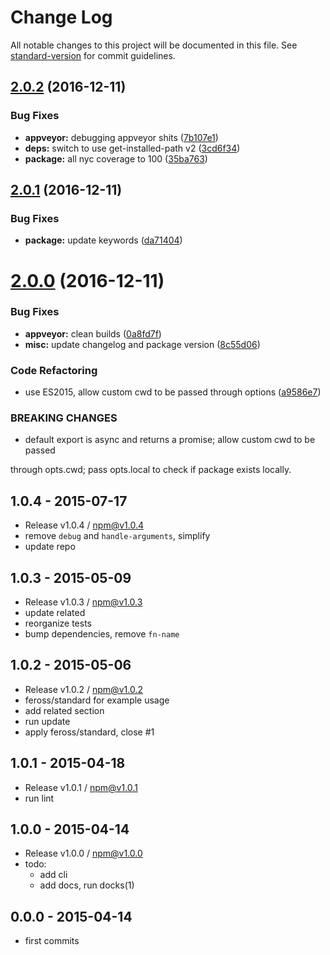 # Change Log

All notable changes to this project will be documented in this file. See [standard-version](https://github.com/conventional-changelog/standard-version) for commit guidelines.

<a name="2.0.2"></a>
## [2.0.2](https://github.com/tunnckocore/detect-installed/compare/v2.0.1...v2.0.2) (2016-12-11)


### Bug Fixes

* **appveyor:** debugging appveyor shits ([7b107e1](https://github.com/tunnckocore/detect-installed/commit/7b107e1))
* **deps:** switch to use get-installed-path v2 ([3cd6f34](https://github.com/tunnckocore/detect-installed/commit/3cd6f34))
* **package:** all nyc coverage to 100 ([35ba763](https://github.com/tunnckocore/detect-installed/commit/35ba763))



<a name="2.0.1"></a>
## [2.0.1](https://github.com/tunnckocore/detect-installed/compare/v2.0.0...v2.0.1) (2016-12-11)


### Bug Fixes

* **package:** update keywords ([da71404](https://github.com/tunnckocore/detect-installed/commit/da71404))



<a name="2.0.0"></a>
# [2.0.0](https://github.com/tunnckocore/detect-installed/compare/v1.0.4...v2.0.0) (2016-12-11)


### Bug Fixes

* **appveyor:** clean builds ([0a8fd7f](https://github.com/tunnckocore/detect-installed/commit/0a8fd7f))
* **misc:** update changelog and package version ([8c55d06](https://github.com/tunnckocore/detect-installed/commit/8c55d06))


### Code Refactoring

* use ES2015, allow custom cwd to be passed through options ([a9586e7](https://github.com/tunnckocore/detect-installed/commit/a9586e7))


### BREAKING CHANGES

* default export is async and returns a promise; allow custom cwd to be passed

through opts.cwd; pass opts.local to check if package exists locally.





## 1.0.4 - 2015-07-17
- Release v1.0.4 / npm@v1.0.4
- remove `debug` and `handle-arguments`, simplify
- update repo

## 1.0.3 - 2015-05-09
- Release v1.0.3 / npm@v1.0.3
- update related
- reorganize tests
- bump dependencies, remove `fn-name`

## 1.0.2 - 2015-05-06
- Release v1.0.2 / npm@v1.0.2
- feross/standard for example usage
- add related section
- run update
- apply feross/standard, close #1

## 1.0.1 - 2015-04-18
- Release v1.0.1 / npm@v1.0.1
- run lint

## 1.0.0 - 2015-04-14
- Release v1.0.0 / npm@v1.0.0
- todo:
  + add cli
  + add docs, run docks(1)

## 0.0.0 - 2015-04-14
- first commits
